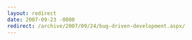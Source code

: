 ```yaml
---
layout: redirect
date: 2007-09-23 -0800
redirect: /archive/2007/09/24/bug-driven-development.aspx/
---
```

